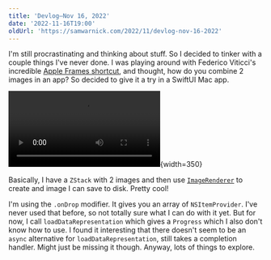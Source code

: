 ```yaml
---
title: 'Devlog—Nov 16, 2022'
date: '2022-11-16T19:00'
oldUrl: 'https://samwarnick.com/2022/11/devlog-nov-16-2022'
---
```


I'm still procrastinating and thinking about stuff. So I decided to tinker with a couple things I've never done. I was playing around with Federico Viticci's incredible [Apple Frames shortcut](https://www.macstories.net/ios/apple-frames-3-0-completely-rewritten-support-for-iphone-14-pro-and-dynamic-island-new-devices-multiple-display-resolutions-and-more/), and thought, how do you combine 2 images in an app? So decided to give it a try in a SwiftUI Mac app.

![Frames demo](/media/2022-11-16-frames-demo.mp4){width=350}

Basically, I have a `ZStack` with 2 images and then use [`ImageRenderer`](https://developer.apple.com/documentation/swiftui/imagerenderer) to create and image I can save to disk. Pretty cool!

I'm using the `.onDrop` modifier. It gives you an array of `NSItemProvider`. I've never used that before, so not totally sure what I can do with it yet. But for now, I call `loadDataRepresentation` which gives a `Progress` which I also don't know how to use. I found it interesting that there doesn't seem to be an `async` alternative for `loadDataRepresentation`, still takes a completion handler. Might just be missing it though. Anyway, lots of things to explore.
